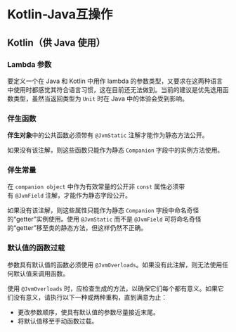 # Kotlin-Java互操作

## Kotlin（供 Java 使用）

### Lambda 参数

要定义一个在 Java 和 Kotlin 中用作 lambda 的参数类型，又要求在这两种语言中使用时都感觉其符合语言习惯，这在目前还无法做到。当前的建议是优先选用函数类型，虽然当返回类型为 `Unit` 时在 Java 中的体验会受到影响。

### 伴生函数

**伴生对象**中的公共函数必须带有 `@JvmStatic` 注解才能作为静态方法公开。

如果没有该注解，则这些函数只能作为静态 `Companion` 字段中的实例方法使用。

### 伴生常量

在 `companion object` 中作为有效常量的公开非 `const` 属性必须带有 `@JvmField` 注解，才能作为静态字段公开。

如果没有该注解，则这些属性只能作为静态 `Companion` 字段中命名奇怪的“getter”实例使用。使用 `@JvmStatic` 而不是 `@JvmField` 可将命名奇怪的“getter”移至类的静态方法，但这样仍然不正确。

### 默认值的函数过载

参数具有默认值的函数必须使用 `@JvmOverloads`。如果没有此注解，则无法使用任何默认值来调用函数。

使用 `@JvmOverloads` 时，应检查生成的方法，以确保它们每个都有意义。如果它们没有意义，请执行以下一种或两种重构，直到满意为止：

- 更改参数顺序，使具有默认值的参数尽量接近末尾。
- 将默认值移至手动函数过载。
